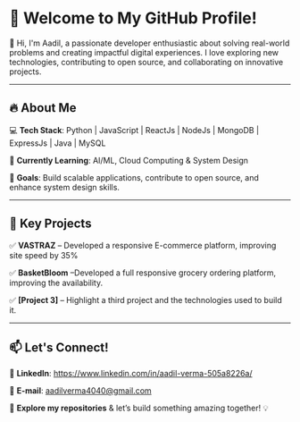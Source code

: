 # 🚀 Welcome to My GitHub Profile!

👋 Hi, I'm Aadil, a passionate developer enthusiastic about solving real-world problems and creating impactful digital experiences. I love exploring new technologies, contributing to open source, and collaborating on innovative projects.

---

## 🔥 About Me

💻 **Tech Stack**: Python | JavaScript | ReactJs | NodeJs | MongoDB | ExpressJs | Java | MySQL

🚀 **Currently Learning**: AI/ML, Cloud Computing & System Design

🎯 **Goals**: Build scalable applications, contribute to open source, and enhance system design skills.

---

## 🌟 Key Projects

✅ **VASTRAZ** – Developed a responsive E-commerce platform, improving site speed by 35%

✅ **BasketBloom** –Developed a full responsive grocery ordering platform, improving the availability.

✅ **[Project 3]** – Highlight a third project and the technologies used to build it.

---

## 📫 Let's Connect!

🔗 **LinkedIn**: https://www.linkedin.com/in/aadil-verma-505a8226a/

📧 **E-mail**: aadilverma4040@gmail.com

🚀 **Explore my repositories** & let’s build something amazing together! 💡
